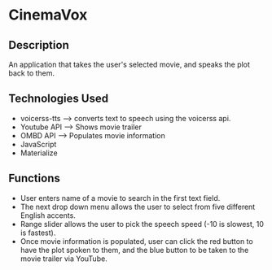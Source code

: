 # CinemaVox

## Description

An application that takes the user's selected movie, and speaks the plot back to them. 

## Technologies Used

* voicerss-tts --> converts text to speech using the voicerss api. 
* Youtube API --> Shows movie trailer
* OMBD API --> Populates movie information
* JavaScript
* Materialize

## Functions
* User enters name of a movie to search in the first text field.
* The next drop down menu allows the user to select from five different English accents.
* Range slider allows the user to pick the speech speed (-10 is slowest, 10 is fastest).
* Once movie information is populated, user can click the red button to have the plot spoken to them, and the blue button to be taken to the movie trailer via YouTube.
